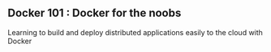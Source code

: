 ## Docker 101 : Docker for the noobs

Learning to build and deploy distributed applications easily to the cloud with Docker
